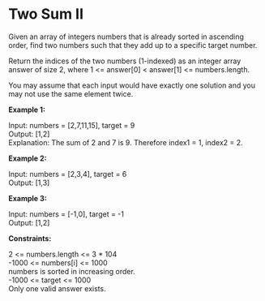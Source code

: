 # Two Sum II

Given an array of integers numbers that is already sorted in ascending order, find two numbers such that they add up to a specific target number.

Return the indices of the two numbers (1-indexed) as an integer array answer of size 2, where 1 <= answer[0] < answer[1] <= numbers.length.

You may assume that each input would have exactly one solution and you may not use the same element twice.

**Example 1:**

Input: numbers = [2,7,11,15], target = 9<br>
Output: [1,2]<br>
Explanation: The sum of 2 and 7 is 9. Therefore index1 = 1, index2 = 2.

**Example 2:**

Input: numbers = [2,3,4], target = 6<br>
Output: [1,3]

**Example 3:**

Input: numbers = [-1,0], target = -1<br>
Output: [1,2]
 

**Constraints:**

2 <= numbers.length <= 3 * 104<br>
-1000 <= numbers[i] <= 1000<br>
numbers is sorted in increasing order.<br>
-1000 <= target <= 1000<br>
Only one valid answer exists.